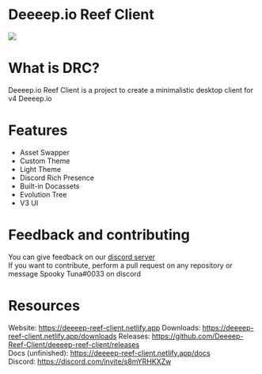 # Deeeep.io Reef Client  

![](https://avatars.githubusercontent.com/u/111871339)

# What is DRC?  

Deeeep.io Reef Client is a project to create a minimalistic desktop client for v4 Deeeep.io

# Features  

- Asset Swapper  
- Custom Theme  
- Light Theme  
- Discord Rich Presence  
- Built-in Docassets  
- Evolution Tree  
- V3 UI  

# Feedback and contributing  

You can give feedback on our [discord server](https://discord.com/invite/s8mYRHKXZw)  
If you want to contribute, perform a pull request on any repository or message Spooky Tuna#0033 on discord  

# Resources  

Website: <https://deeeep-reef-client.netlify.app> 
Downloads: <https://deeeep-reef-client.netlify.app/downloads>
Releases: <https://github.com/Deeeep-Reef-Client/deeeep-reef-client/releases>  
Docs (unfinished): <https://deeeep-reef-client.netlify.app/docs>  
Discord: <https://discord.com/invite/s8mYRHKXZw>  
